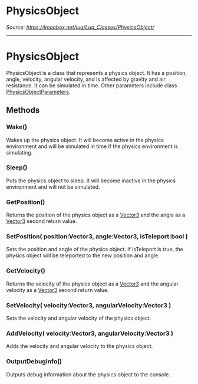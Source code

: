 # PhysicsObject

*Source: https://lmaobox.net/lua/Lua_Classes/PhysicsObject/*

---



# PhysicsObject


PhysicsObject is a class that represents a physics object. It has a position, angle, velocity, angular velocity, and is affected by gravity and air resistance. It can be simulated in time. Other parameters include class [PhysicsObjectParameters](../../Lua_Classes/PhysicsObjectParameters).


## Methods


### Wake()


Wakes up the physics object. It will become active in the physics environment and will be simulated in time if the physics environment is simulating.


### Sleep()


Puts the physics object to sleep. It will become inactive in the physics environment and will not be simulated.


### GetPosition()


Returns the position of the physics object as a [Vector3](../../Lua_Classes/Vector3) and the angle as a [Vector3](../../Lua_Classes/Vector3) second return value.


### SetPosition( position:Vector3, angle:Vector3, isTeleport:bool )


Sets the position and angle of the physics object. If isTeleport is true, the physics object will be teleported to the new position and angle.


### GetVelocity()


Returns the velocity of the physics object as a [Vector3](../../Lua_Classes/Vector3) and the angular velocity as a [Vector3](../../Lua_Classes/Vector3) second return value.


### SetVelocity( velocity:Vector3, angularVelocity:Vector3 )


Sets the velocity and angular velocity of the physics object.


### AddVelocity( velocity:Vector3, angularVelocity:Vector3 )


Adds the velocity and angular velocity to the physics object.


### OutputDebugInfo()


Outputs debug information about the physics object to the console.



